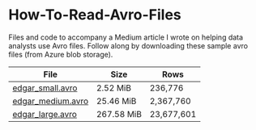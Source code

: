 # How-To-Read-Avro-Files
Files and code to accompany a Medium article I wrote on helping data analysts use Avro files. Follow along by downloading these sample avro files (from Azure blob storage). 

| File        |       Size |        Rows |
| ----------- | ----------- | ----------- |
| [edgar_small.avro](https://alexheat.blob.core.windows.net/avro/edgar_small.avro)      | 2.52 MiB       | 236,776       |
| [edgar_medium.avro](https://alexheat.blob.core.windows.net/avro/edgar_medium.avro)   | 25.46 MiB        | 2,367,760       |
| [edgar_large.avro](https://alexheat.blob.core.windows.net/avro/edgar_large.avro)   | 267.58 MiB       | 23,677,601       |
